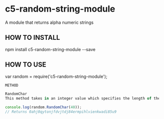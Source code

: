 # c5-random-string-module

A module that returns alpha numeric strings

## HOW TO INSTALL

npm install c5-random-string-module --save

## HOW TO USE

var random = require('c5-random-string-module');

```javascript
METHOD

RandomChar
This method takes in an integer value which specifies the length of the returned string.

console.log(random.RandomChar(40));
// Returns 0ahj0qytonjfdvjtdj84ermpihlvienkwadi85u9
```
